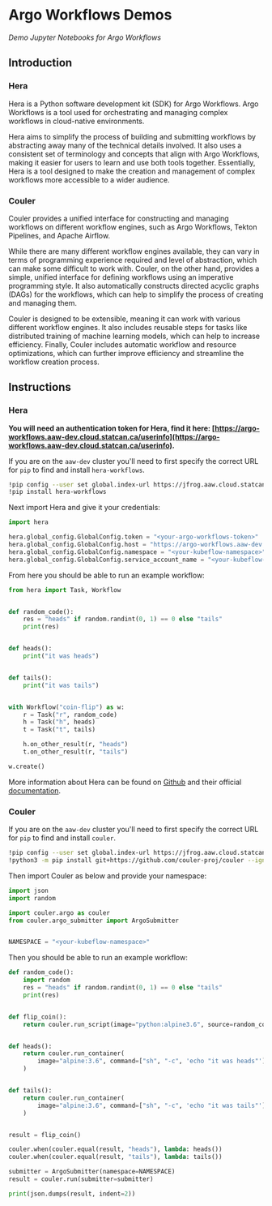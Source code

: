 # Argo Workflows Demos

_Demo Jupyter Notebooks for Argo Workflows_

## Introduction

### Hera 

Hera is a Python software development kit (SDK) for Argo Workflows. Argo Workflows is a tool used for orchestrating and managing complex workflows in cloud-native environments.

Hera aims to simplify the process of building and submitting workflows by abstracting away many of the technical details involved. It also uses a consistent set of terminology and concepts that align with Argo Workflows, making it easier for users to learn and use both tools together. Essentially, Hera is a tool designed to make the creation and management of complex workflows more accessible to a wider audience.

### Couler

Couler provides a unified interface for constructing and managing workflows on different workflow engines, such as Argo Workflows, Tekton Pipelines, and Apache Airflow.

While there are many different workflow engines available, they can vary in terms of programming experience required and level of abstraction, which can make some difficult to work with. Couler, on the other hand, provides a simple, unified interface for defining workflows using an imperative programming style. It also automatically constructs directed acyclic graphs (DAGs) for the workflows, which can help to simplify the process of creating and managing them.

Couler is designed to be extensible, meaning it can work with various different workflow engines. It also includes reusable steps for tasks like distributed training of machine learning models, which can help to increase efficiency. Finally, Couler includes automatic workflow and resource optimizations, which can further improve efficiency and streamline the workflow creation process.

## Instructions

### Hera

**You will need an authentication token for Hera, find it here: [https://argo-workflows.aaw-dev.cloud.statcan.ca/userinfo](https://argo-workflows.aaw-dev.cloud.statcan.ca/userinfo).**

If you are on the `aaw-dev` cluster you'll need to first specify the correct URL for `pip` to find and install `hera-workflows`.

```bash
!pip config --user set global.index-url https://jfrog.aaw.cloud.statcan.ca/artifactory/api/pypi/pypi-remote/simple
!pip install hera-workflows
```

Next import Hera and give it your credentials:

```python
import hera

hera.global_config.GlobalConfig.token = "<your-argo-workflows-token>"
hera.global_config.GlobalConfig.host = "https://argo-workflows.aaw-dev.cloud.statcan.ca:443"
hera.global_config.GlobalConfig.namespace = "<your-kubeflow-namespace>"
hera.global_config.GlobalConfig.service_account_name = "<your-kubeflow-profile>"
```

From here you should be able to run an example workflow:

```python
from hera import Task, Workflow


def random_code():
    res = "heads" if random.randint(0, 1) == 0 else "tails"
    print(res)


def heads():
    print("it was heads")


def tails():
    print("it was tails")


with Workflow("coin-flip") as w:
    r = Task("r", random_code)
    h = Task("h", heads)
    t = Task("t", tails)

    h.on_other_result(r, "heads")
    t.on_other_result(r, "tails")

w.create()
```

More information about Hera can be found on [Github](https://github.com/argoproj-labs/hera-workflows) and their official [documentation](https://hera-workflows.readthedocs.io/).


### Couler


If you are on the `aaw-dev` cluster you'll need to first specify the correct URL for `pip` to find and install `couler`.

```bash
!pip config --user set global.index-url https://jfrog.aaw.cloud.statcan.ca/artifactory/api/pypi/pypi-remote/simple
!python3 -m pip install git+https://github.com/couler-proj/couler --ignore-installed
```

Then import Couler as below and provide your namespace:

```python
import json
import random

import couler.argo as couler
from couler.argo_submitter import ArgoSubmitter


NAMESPACE = "<your-kubeflow-namespace>"
```

Then you should be able to run an example workflow:

```python
def random_code():
    import random
    res = "heads" if random.randint(0, 1) == 0 else "tails"
    print(res)


def flip_coin():
    return couler.run_script(image="python:alpine3.6", source=random_code)


def heads():
    return couler.run_container(
        image="alpine:3.6", command=["sh", "-c", 'echo "it was heads"']
    )


def tails():
    return couler.run_container(
        image="alpine:3.6", command=["sh", "-c", 'echo "it was tails"']
    )


result = flip_coin()

couler.when(couler.equal(result, "heads"), lambda: heads())
couler.when(couler.equal(result, "tails"), lambda: tails())

submitter = ArgoSubmitter(namespace=NAMESPACE)
result = couler.run(submitter=submitter)

print(json.dumps(result, indent=2))
```
